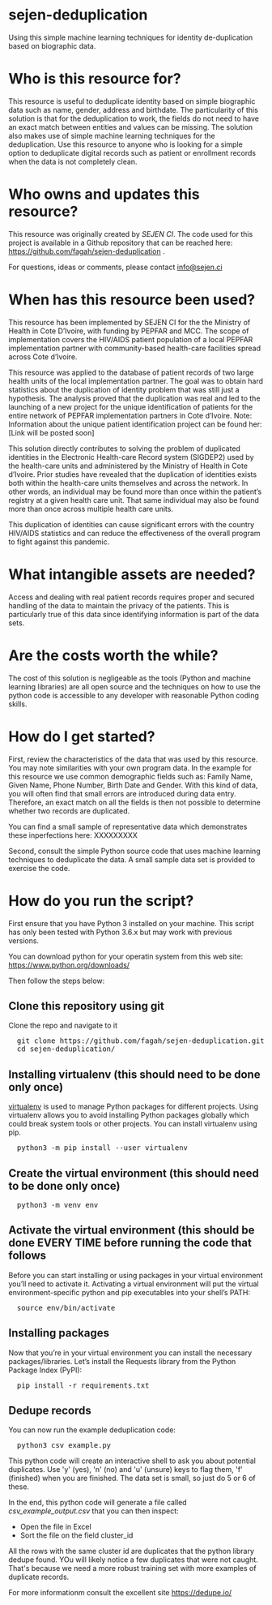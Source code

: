 # sejen-deduplication
Using this simple machine learning techniques for identity de-duplication based on biographic data.

# Who is this resource for?
This resource is useful to deduplicate identity based on simple biographic data such as name, gender, address and birthdate. The particularity of this solution is that for the deduplication to work, the fields do not need to have an exact match between entities and values can be missing. The solution also makes use of simple machine learning techniques for the deduplication.
Use this resource to anyone who is looking for a simple option to deduplicate digital records such as patient or enrollment records when the data is not completely clean.
# Who owns and updates this resource?
This resource was originally created by *SEJEN CI*. The code used for this project is available in a Github repository that can be reached here: https://github.com/fagah/sejen-deduplication .

For questions, ideas or comments, please contact info@sejen.ci

# When has this resource been used?
This resource has been implemented by SEJEN CI for the the Ministry of Health in Cote D’Ivoire, with funding by PEPFAR and MCC. The scope of implementation covers the HIV/AIDS patient population of a local PEPFAR implementation partner with community-based health-care facilities spread across Cote d’Ivoire. 

This resource was applied to the database of patient records of two large health units of the local implementation partner. The goal was to obtain hard statistics about the duplication of identity problem that was still just a hypothesis. The analysis proved that the duplication was real and led to the launching of a new project for the unique identification of patients for the entire network of PEPFAR implementation partners in Cote d’Ivoire. 
Note: Information about the unique patient identification project can be found her: [Link will be posted soon]

This solution directly contributes to solving the problem of duplicated identities in the Electronic Health-care Record system (SIGDEP2) used by the health-care units and administered by the Ministry of Health in Cote d’Ivoire. Prior studies have revealed that the duplication of identities exists both within the health-care units themselves and across the network. In other words, an individual may be found more than once within the patient’s registry at a given health care unit. That same individual may also be found more than once across multiple health care units. 

This duplication of identities can cause significant errors with the country HIV/AIDS statistics and can reduce the effectiveness of the overall program to fight against this pandemic.

# What intangible assets are needed?
Access and dealing with real patient records requires proper and secured handling of the data to maintain the privacy of the patients. This is particularly true of this data since identifying information is part of the data sets.

# Are the costs worth the while?
The cost of this solution is negligeable as the tools (Python and machine learning libraries) are all open source and the techniques on how to use the python code is accessible to any developer with reasonable Python coding skills.

# How do I get started?
First, review the characteristics of the data that was used by this resource. You may note similarities with your own program data. In the example for this resource we use common demographic fields such as: Family Name, Given Name, Phone Number, Birth Date and Gender. With this kind of data, you will often find that small errors are introduced during data entry. Therefore, an exact match on all the fields is then not possible to determine whether two records are duplicated.  

You can find a small sample of representative data which demonstrates these inperfections here: XXXXXXXXX 

Second, consult the simple Python source code that uses machine learning techniques to deduplicate the data. A small sample data set is provided to exercise the code.

# How do you run the script?

First ensure that you have Python 3 installed on your machine. This script has only been tested with Python 3.6.x but may work with previous versions. 

You can download python for your operatin system from this web site: https://www.python.org/downloads/

Then follow the steps below:

## Clone this repository using git

Clone the repo and navigate to it

<pre>
  git clone https://github.com/fagah/sejen-deduplication.git
  cd sejen-deduplication/
</pre>

## Installing virtualenv (this should need to be done only once)

<a href="https://packaging.python.org/guides/installing-using-pip-and-virtual-environments/">virtualenv</a> is used to manage Python packages for different projects. Using virtualenv allows you to avoid installing Python packages globally which could break system tools or other projects. You can install virtualenv using pip.

<pre>
  python3 -m pip install --user virtualenv
</pre>

## Create the virtual environment (this should need to be done only once)
<pre>
  python3 -m venv env
</pre>

## Activate the virtual environment (this should be done EVERY TIME before running the code that follows

Before you can start installing or using packages in your virtual environment you’ll need to activate it. Activating a virtual environment will put the virtual environment-specific python and pip executables into your shell’s PATH:

<pre>
  source env/bin/activate
</pre>

## Installing packages

Now that you’re in your virtual environment you can install the necessary packages/libraries. Let’s install the Requests library from the Python Package Index (PyPI):

<pre>
  pip install -r requirements.txt
</pre>

## Dedupe records
You can now run the example deduplication code:
<pre>
  python3 csv_example.py
</pre>

This python code will create an interactive shell to ask you about potential duplicates. Use 'y' (yes), 'n' (no) and 'u' (unsure) keys to flag them, 'f' (finished) when you are finished. The data set is small, so just do 5 or 6 of these. 

In the end, this python code will generate a file called *csv_example_output.csv* that you can then inspect: 
- Open the file in Excel
- Sort the file on the field cluster_id

All the rows with the same cluster id are duplicates that the python library dedupe found. YOu will likely notice a few duplicates that were not caught. That's because we need a more robust training set with more examples of duplicate records. 

For more informationm consult the excellent site https://dedupe.io/

